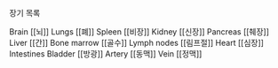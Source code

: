 장기 목록



Brain [[뇌]]
Lungs [[폐]]
Spleen [[비장]]
Kidney [[신장]]
Pancreas [[췌장]]
Liver [[간]]
Bone marrow [[골수]]
Lymph nodes [[림프절]]
Heart [[심장]]
Intestines 
Bladder [[방광]]
Artery [[동맥]]
Vein [[정맥]]










